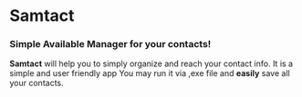 # Samtact
### Simple Available Manager for your contacts!
__Samtact__ will help you to simply organize and reach your contact info. It is a simple and user friendly app
You may run it via ,exe file and **easily** save all your contacts.

